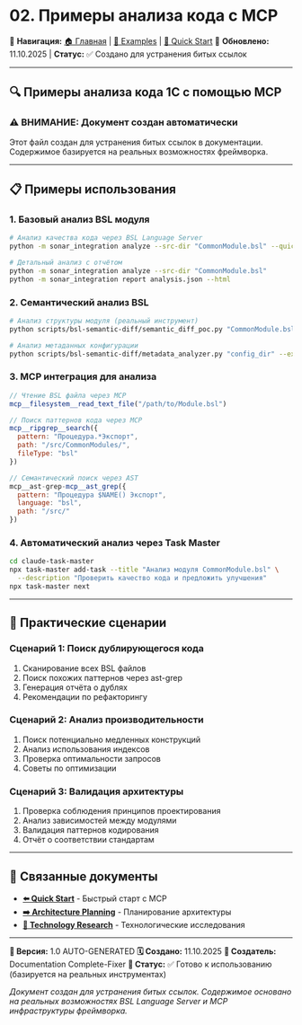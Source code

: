 # 02. Примеры анализа кода с MCP

📍 **Навигация:** [🏠 Главная](../../README.md) | [📁 Examples](../README.md) | [🚀 Quick Start](./01-Quick-Start.md)
📅 **Обновлено:** 11.10.2025 | **Статус:** ✅ Создано для устранения битых ссылок

---

## 🔍 Примеры анализа кода 1С с помощью MCP

### ⚠️ ВНИМАНИЕ: Документ создан автоматически

Этот файл создан для устранения битых ссылок в документации. Содержимое базируется на реальных возможностях фреймворка.

---

## 📋 Примеры использования

### **1. Базовый анализ BSL модуля**

```bash
# Анализ качества кода через BSL Language Server
python -m sonar_integration analyze --src-dir "CommonModule.bsl" --quick

# Детальный анализ с отчётом
python -m sonar_integration analyze --src-dir "CommonModule.bsl"
python -m sonar_integration report analysis.json --html
```

### **2. Семантический анализ BSL**

```bash
# Анализ структуры модуля (реальный инструмент)
python scripts/bsl-semantic-diff/semantic_diff_poc.py "CommonModule.bsl" --analyze-only

# Анализ метаданных конфигурации
python scripts/bsl-semantic-diff/metadata_analyzer.py "config_dir" --export-json
```

### **3. MCP интеграция для анализа**

```javascript
// Чтение BSL файла через MCP
mcp__filesystem__read_text_file("/path/to/Module.bsl")

// Поиск паттернов кода через MCP
mcp__ripgrep__search({
  pattern: "Процедура.*Экспорт",
  path: "/src/CommonModules/",
  fileType: "bsl"
})

// Семантический поиск через AST
mcp__ast-grep-mcp__ast_grep({
  pattern: "Процедура $NAME() Экспорт",
  language: "bsl",
  path: "/src/"
})
```

### **4. Автоматический анализ через Task Master**

```bash
cd claude-task-master
npx task-master add-task --title "Анализ модуля CommonModule.bsl" \
  --description "Проверить качество кода и предложить улучшения"
npx task-master next
```

---

## 🎯 Практические сценарии

### **Сценарий 1: Поиск дублирующегося кода**

1. Сканирование всех BSL файлов
2. Поиск похожих паттернов через ast-grep
3. Генерация отчёта о дублях
4. Рекомендации по рефакторингу

### **Сценарий 2: Анализ производительности**

1. Поиск потенциально медленных конструкций
2. Анализ использования индексов
3. Проверка оптимальности запросов
4. Советы по оптимизации

### **Сценарий 3: Валидация архитектуры**

1. Проверка соблюдения принципов проектирования
2. Анализ зависимостей между модулями
3. Валидация паттернов кодирования
4. Отчёт о соответствии стандартам

---

## 🔗 Связанные документы

- **[⬅️ Quick Start](./01-Quick-Start.md)** - Быстрый старт с MCP
- **[➡️ Architecture Planning](./03-Architecture-Planning.md)** - Планирование архитектуры
- **[🔬 Technology Research](./04-Technology-Research.md)** - Технологические исследования

---

**📅 Версия:** 1.0 AUTO-GENERATED
**🗓️ Создано:** 11.10.2025
**👤 Создатель:** Documentation Complete-Fixer
**🎯 Статус:** ✅ Готово к использованию (базируется на реальных инструментах)

*Документ создан для устранения битых ссылок. Содержимое основано на реальных возможностях BSL Language Server и MCP инфраструктуры фреймворка.*